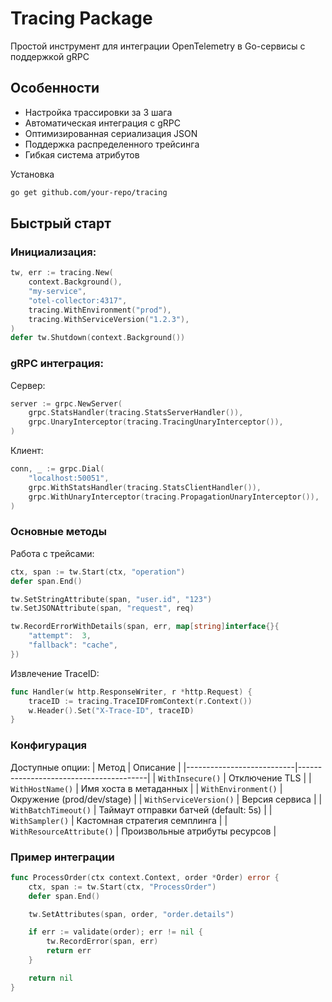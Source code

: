 # Tracing Package

Простой инструмент для интеграции OpenTelemetry в Go-сервисы с поддержкой gRPC

## Особенности
- Настройка трассировки за 3 шага
- Автоматическая интеграция с gRPC
- Оптимизированная сериализация JSON
- Поддержка распределенного трейсинга
- Гибкая система атрибутов

Установка
```bash
go get github.com/your-repo/tracing
```

## Быстрый старт

### Инициализация:
```go
tw, err := tracing.New(
    context.Background(),
    "my-service",
    "otel-collector:4317",
    tracing.WithEnvironment("prod"),
    tracing.WithServiceVersion("1.2.3"),
)
defer tw.Shutdown(context.Background())
```

### gRPC интеграция:

Сервер:
```go
server := grpc.NewServer(
    grpc.StatsHandler(tracing.StatsServerHandler()),
    grpc.UnaryInterceptor(tracing.TracingUnaryInterceptor()),
)
```
Клиент:
```go
conn, _ := grpc.Dial(
    "localhost:50051",
    grpc.WithStatsHandler(tracing.StatsClientHandler()),
    grpc.WithUnaryInterceptor(tracing.PropagationUnaryInterceptor()),
)
```
### Основные методы

Работа с трейсами:
```go
ctx, span := tw.Start(ctx, "operation")
defer span.End()

tw.SetStringAttribute(span, "user.id", "123")
tw.SetJSONAttribute(span, "request", req)

tw.RecordErrorWithDetails(span, err, map[string]interface{}{
    "attempt":  3,
    "fallback": "cache",
})
```
Извлечение TraceID:
```go
func Handler(w http.ResponseWriter, r *http.Request) {
    traceID := tracing.TraceIDFromContext(r.Context())
    w.Header().Set("X-Trace-ID", traceID)
}
```
### Конфигурация

Доступные опции:
| Метод                     | Описание                               |
|---------------------------|----------------------------------------|
| `WithInsecure()`          | Отключение TLS                         |
| `WithHostName()`          | Имя хоста в метаданных                 |
| `WithEnvironment()`       | Окружение (prod/dev/stage)             |
| `WithServiceVersion()`    | Версия сервиса                         |
| `WithBatchTimeout()`      | Таймаут отправки батчей (default: 5s)  |
| `WithSampler()`           | Кастомная стратегия семплинга          |
| `WithResourceAttribute()` | Произвольные атрибуты ресурсов         |

### Пример интеграции
```go
func ProcessOrder(ctx context.Context, order *Order) error {
    ctx, span := tw.Start(ctx, "ProcessOrder")
    defer span.End()

    tw.SetAttributes(span, order, "order.details")

    if err := validate(order); err != nil {
        tw.RecordError(span, err)
        return err
    }

    return nil
}
```
